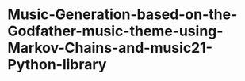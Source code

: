 # Music-Generation-based-on-the-Godfather-music-theme-using-Markov-Chains-and-music21-Python-library